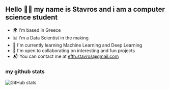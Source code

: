 ## Hello 👋🏻 my name is Stavros and i am a computer science student

- 🌍 I'm based in Greece
- 📊 I'm a Data Scientist in the making
- 🧠 I'm currently learning Machine Learning and Deep Learning
- 👾 I'm open to collaborating on interesting and fun projects
- 📬 You can contact me at efth.stavros@gmail.com

### my github stats
![GitHub stats](https://github-readme-stats.vercel.app/api?username=ArcaneIrvine&show_icons=true&theme=tokyonight&hide=contribs)

